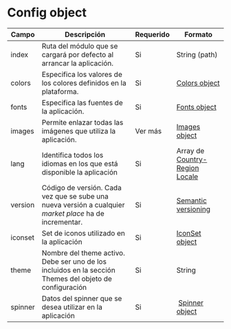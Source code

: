 # Config object

| Campo | Descripción                                                                | Requerido | Formato       |
| ----- | -------------------------------------------------------------------------- | --------- | ------------- |
| index | Ruta del módulo que se cargará por defecto al arrancar la aplicación.      | Si        | String (path) |
| colors | Especifica los valores de los colores definidos en la plataforma.         | Si        | [Colors object](spanish/objects/colors-object.md) |
| fonts | Especifica las fuentes de la aplicación.                                   | Si        | [Fonts object](spanish/objects/fonts-object.md) |
| images | Permite enlazar todas las imágenes que utiliza la aplicación.             | Ver más   | [Images object](spanish/objects/images-object.md) |
| lang   | Identifica todos los idiomas en los que está disponible la aplicación     | Si        | Array de [Country-Region Locale](https://developer.apple.com/library/content/documentation/MacOSX/Conceptual/BPInternational/LanguageandLocaleIDs/LanguageandLocaleIDs.html) |
| version | Código de versión. Cada vez que se sube una nueva versión a cualquier *market place* ha de incrementar. | Si | [Semantic versioning](http://semver.org/) |
| iconset | Set de iconos utilizado en la aplicación                                 | Si        |   [IconSet object](spanish/objects/iconset-object.md) |
| theme | Nombre del theme activo. Debe ser uno de los incluidos en la sección Themes del objeto de configuración | Si | String |
| spinner | Datos del spinner que se desea utilizar en la aplicación | Si | [Spinner object](spanish/objects/spinner-object.md)
